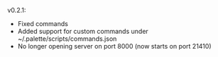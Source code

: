 v0.2.1:

- Fixed commands
- Added support for custom commands under ~/.palette/scripts/commands.json
- No longer opening server on port 8000 (now starts on port 21410)
